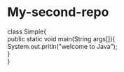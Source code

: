 # My-second-repo
class Simple{  
    public static void main(String args[]){  
     System.out.pritln("welcome to  Java");  
    }  
}  
